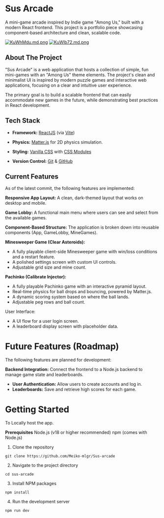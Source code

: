 # Sus Arcade 
A mini-game arcade inspired by Indie game "Among Us," built with a modern React frontend. This project is a portfolio piece showcasing component-based architecture and clean, scalable code.

<a href="https://freeimage.host/i/KuWhMdu"><img src="https://iili.io/KuWhMdu.md.png" alt="KuWhMdu.md.png" border="0"></a>
<a href="https://freeimage.host/i/KuWlb72"><img src="https://iili.io/KuWlb72.md.png" alt="KuWlb72.md.png" border="0"></a>


## About The Project
"Sus Arcade" is a web application that hosts a collection of simple, fun mini-games with an "Among Us" theme elements. The project's clean and minimalist UI is inspired by modern puzzle games and interactive web applications, focusing on a clear and intuitive user experience.

The primary goal is to build a scalable frontend that can easily accommodate new games in the future, while demonstrating best practices in React development.

## Tech Stack
- **Framework:** [ReactJS](https://react.dev/) (via [Vite](https://vitejs.dev/))
- **Physics:** [Matter.js](https://brm.io/matter-js/) for 2D physics simulation.
- **Styling:** [Vanilla CSS](https://developer.mozilla.org/en-US/docs/Web/CSS) with [CSS Modules](https://github.com/css-modules/css-modules)

- **Version Control:** [Git](https://git-scm.com/) & [GitHub](https://github.com/)

## Current Features
As of the latest commit, the following features are implemented:

**Responsive App Layout:** A clean, dark-themed layout that works on desktop and mobile.

**Game Lobby:** A functional main menu where users can see and select from the available games.

**Component-Based Structure:** The application is broken down into reusable components (App, GameLobby, MineGames).

**Minesweeper Game (Clear Asteroids):** 
- A fully playable client-side Minesweeper game with win/loss conditions and a restart feature.
- A polished settings screen with custom UI controls.
- Adjustable grid size and mine count.

**Pachinko (Calibrate Injector):**
- A fully playable Pachinko game with an interactive pyramid layout.
- Real-time physics for ball drops and bouncing, powered by Matter.js.
- A dynamic scoring system based on where the ball lands.
- Adjustable peg rows and ball count.

User Interface:
  - A UI flow for a user login screen.
  - A leaderboard display screen with placeholder data.

# Future Features (Roadmap)
The following features are planned for development:

**Backend Integration:** Connect the frontend to a Node.js backend to manage game state and leaderboards.
- **User Authentication:** Allow users to create accounts and log in.
- **Leaderboards:** Save and retrieve high scores for each game.
# Getting Started
To Locally host the app.

**Prerequisites**
Node.js (v18 or higher recommended)
npm (comes with Node.js)

1. Clone the repository
```
git clone https://github.com/Meiko-mlgr/Sus-arcade
```
2. Navigate to the project directory
```
cd sus-arcade
```
3. Install NPM packages
```
npm install
```
4. Run the development server
```
npm run dev
```
